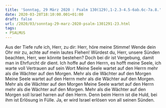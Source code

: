 ```yaml
---
title: 'Sonntag, 29 März 2020 : Psalm 130(129),1-2.3-4.5-6ab.6c-7a.8.'
date: 2020-03-28T18:10:00.001+01:00
draft: false
url: /2020/03/sonntag-29-marz-2020-psalm-1301291-23.html
tags: 
- PSALMUS
---
```


Aus der Tiefe rufe ich, Herr, zu dir: Herr, höre meine Stimme! Wende dein Ohr mir zu, achte auf mein lautes Flehen! Würdest du, Herr, unsere Sünden beachten, Herr, wer könnte bestehen? Doch bei dir ist Vergebung, damit man in Ehrfurcht dir dient. Ich hoffe auf den Herrn, es hofft meine Seele, ich warte voll Vertrauen auf sein Wort Meine Seele wartet auf den Herrn mehr als die Wächter auf den Morgen. Mehr als die Wächter auf den Morgen Meine Seele wartet auf den Herrn mehr als die Wächter auf den Morgen. Mehr als die Wächter auf den Morgen Meine Seele wartet auf den Herrn mehr als die Wächter auf den Morgen. Mehr als die Wächter auf den Morgen soll Israel harren auf den Herrn. Denn beim Herrn ist die Huld, bei ihm ist Erlösung in Fülle. Ja, er wird Israel erlösen von all seinen Sünden.